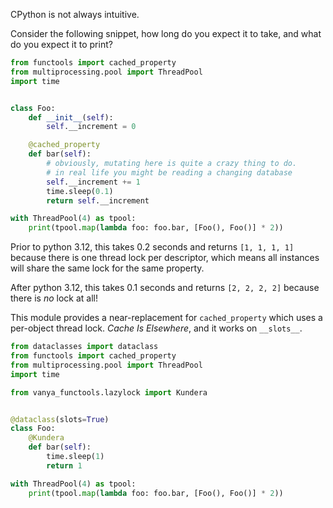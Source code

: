 CPython is not always intuitive.

Consider the following snippet, how long do you expect it to take, and what do you expect it to print?
```python
from functools import cached_property
from multiprocessing.pool import ThreadPool
import time


class Foo:
    def __init__(self):
        self.__increment = 0

    @cached_property
    def bar(self):
        # obviously, mutating here is quite a crazy thing to do.
        # in real life you might be reading a changing database
        self.__increment += 1
        time.sleep(0.1)
        return self.__increment

with ThreadPool(4) as tpool:
    print(tpool.map(lambda foo: foo.bar, [Foo(), Foo()] * 2))
```

Prior to python 3.12, this takes 0.2 seconds and returns `[1, 1, 1, 1]` because there is one thread lock per descriptor, which means all instances will share the same lock for the same property.

After python 3.12, this takes 0.1 seconds and returns `[2, 2, 2, 2]` because there is *no* lock at all!


This module provides a near-replacement for `cached_property` which uses a per-object thread lock.
*Cache Is Elsewhere*, and it works on `__slots__`.
```python
from dataclasses import dataclass
from functools import cached_property
from multiprocessing.pool import ThreadPool
import time

from vanya_functools.lazylock import Kundera


@dataclass(slots=True)
class Foo:
    @Kundera
    def bar(self):
        time.sleep(1)
        return 1

with ThreadPool(4) as tpool:
    print(tpool.map(lambda foo: foo.bar, [Foo(), Foo()] * 2))
```
